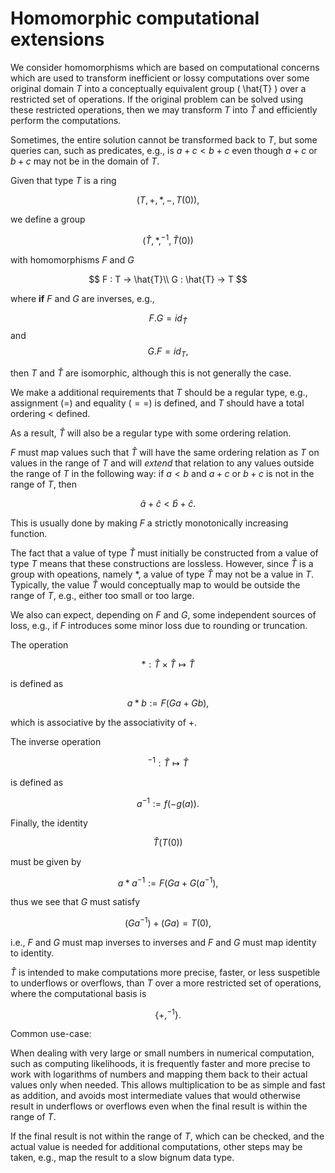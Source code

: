 <script type="text/x-mathjax-config">
    MathJax.Hub.Config({
      tex2jax: {
        skipTags: ['script', 'noscript', 'style', 'textarea', 'pre'],
        inlineMath: [['$','$']]
      }
    });
  </script>
  <script src="https://cdn.mathjax.org/mathjax/latest/MathJax.js?config=TeX-AMS-MML_HTMLorMML" type="text/javascript"></script>
  
# Homomorphic computational extensions

We consider homomorphisms which are based on computational concerns which are
used to transform inefficient or lossy computations over some original
domain $T$ into a conceptually equivalent group \( \hat{T} \) over a restricted set
of operations. If the original problem can be solved using these restricted
operations, then we may transform $T$ into $\hat{T}$ and efficiently perform the
computations.

Sometimes, the entire solution cannot be transformed back to $T$, but some
queries can, such as predicates, e.g., is $a + c < b + c$ even though
$a+c$ or $b+c$ may not be in the domain of $T$.

Given that type $T$ is a ring

$$
    (T,+,*,-,T(0)),
$$

we define a group

$$
    (\hat{T}, *, ^{-1}, \hat{T}(0))
$$

with homomorphisms $F$ and $G$

$$
    F : T -> \hat{T}\\
    G : \hat{T} -> T
$$

where **if** $F$ and $G$ are inverses, e.g.,

$$
    F . G = id_{\hat{T}}
$$
and
$$
    G . F = id_{T},
$$

then $T$ and $\hat{T}$ are isomorphic, although this is not generally the case.
 
We make a additional requirements that $T$ should be a
regular type, e.g., assignment ($=$) and equality ($==$) is defined, and $T$
should have a total ordering $<$ defined.

As a result, $\hat{T}$ will also be a regular type with some ordering relation.

$F$ must map values such that $\hat{T}$ will have the same
ordering relation as $T$ on values in the range
of $T$ and will *extend* that relation to any values outside the range of $T$
in the following way: if $a < b$ and $a + c$ or $b + c$ is not in the range of
$T$, then

$$
\hat{a} + \hat{c} < \hat{b} + \hat{c}.
$$
 
This is usually done by making $F$ a strictly monotonically increasing
function.

The fact that a value of type $\hat{T}$ must
initially be constructed from a value of type
$T$ means that these constructions are lossless.
However, since $\hat{T}$ is a group with
opeations, namely $*$, a value of type
$\hat{T}$ may not be a value in $T$. Typically,
the value $\hat{T}$ would conceptually map to
would be outside the range of $T$, e.g., either
too small or too large.

We also can expect, depending on $F$ and $G$, some
independent sources of loss, e.g., if $F$
introduces some minor loss due to rounding
or truncation. 

The operation

$$
    * : \hat{T} \times \hat{T} \mapsto \hat{T}
$$

is defined as

$$
    a * b := F ( G a + G b ),
$$

which is associative by the associativity of $+$.

The inverse operation

$$
    ^{-1}: \hat{T} \mapsto \hat{T}
$$

is defined as

$$
    a^{-1} := f ( -g(a) ).
$$    

Finally, the identity

$$
    \hat{T}(T(0))
$$

must be given by

$$
    a * a^{-1} := F ( G a + G ( a^{-1} ),
$$

thus we see that $G$ must satisfy

$$
    ( G a^{-1} ) + (G a) = T(0),
$$

i.e., $F$ and $G$ must map inverses to inverses and $F$ and $G$ must map
identity to identity.

$\hat{T}$ is intended to make computations
more precise, faster, or less suspetible to underflows or overflows,
than $T$ over a more restricted set of operations, where the computational
basis is

$$
    \{+, ^{-1}\}.
$$

Common use-case:

When dealing with very large or small numbers in numerical computation,
such as computing likelihoods, it is frequently faster and more precise
to work with logarithms of numbers and mapping them back to their
actual values only when needed. This allows multiplication to be as
simple and fast as addition, and avoids most intermediate values that
would otherwise result in underflows or overflows even when the final
result is within the range of $T$.

If the final result is not within the range of $T$, which can be checked,
and the actual value is needed for additional computations, other steps
may be taken, e.g., map the result to a slow bignum data type.
